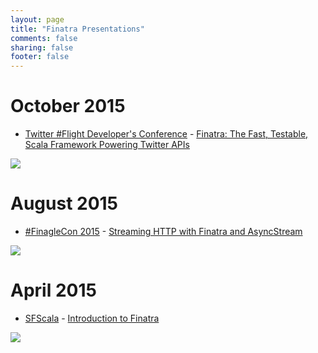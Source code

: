 ```yaml
---
layout: page
title: "Finatra Presentations"
comments: false
sharing: false
footer: false
---
```


October 2015
===========

* [Twitter #Flight Developer's Conference](https://twitterflight.com/) - [Finatra: The Fast, Testable, Scala Framework Powering Twitter APIs](https://g.twimg.com/dev/flight/2015/keynotes/Flight2015-Cosenza_Steve-Finatra.pdf)

[<img src="http://img.youtube.com/vi/IFCbSIvdka8/mqdefault.jpg">](https://www.youtube.com/watch?v=IFCbSIvdka8)

August 2015
===========

* [#FinagleCon&nbsp;2015](http://finagle.github.io/finaglecon/) - [Streaming HTTP with Finatra and AsyncStream](http://schd.ws/hosted_files/finaglecon2015/d1/Streaming%20HTTP%20with%20Finatra%20and%20AsyncStream.pdf)

[<img src="http://img.youtube.com/vi/7dsX0S0WsEk/mqdefault.jpg">](https://www.youtube.com/watch?v=7dsX0S0WsEk)


April 2015
===========

* [SFScala](http://www.meetup.com/SF-Scala/) - [Introduction to Finatra](/finatra/assets/FinatraSFScala.pdf)

[<img src="http://img.youtube.com/vi/hkVp9W4c9bs/mqdefault.jpg">](https://www.youtube.com/watch?v=hkVp9W4c9bs)